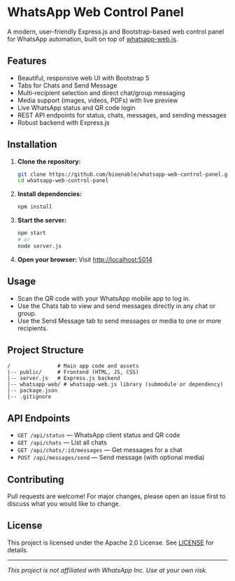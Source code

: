 # WhatsApp Web Control Panel

A modern, user-friendly Express.js and Bootstrap-based web control panel for WhatsApp automation, built on top of [whatsapp-web.js](https://github.com/pedroslopez/whatsapp-web.js).

## Features
- Beautiful, responsive web UI with Bootstrap 5
- Tabs for Chats and Send Message
- Multi-recipient selection and direct chat/group messaging
- Media support (images, videos, PDFs) with live preview
- Live WhatsApp status and QR code login
- REST API endpoints for status, chats, messages, and sending messages
- Robust backend with Express.js

## Installation

1. **Clone the repository:**
   ```sh
   git clone https://github.com/bioenable/whatsapp-web-control-panel.git
   cd whatsapp-web-control-panel
   ```
2. **Install dependencies:**
   ```sh
   npm install
   ```
3. **Start the server:**
   ```sh
   npm start
   # or
   node server.js
   ```
4. **Open your browser:**
   Visit [http://localhost:5014](http://localhost:5014)

## Usage
- Scan the QR code with your WhatsApp mobile app to log in.
- Use the Chats tab to view and send messages directly in any chat or group.
- Use the Send Message tab to send messages or media to one or more recipients.

## Project Structure
```
/               # Main app code and assets
|-- public/     # Frontend (HTML, JS, CSS)
|-- server.js   # Express.js backend
|-- whatsapp-web/ # whatsapp-web.js library (submodule or dependency)
|-- package.json
|-- .gitignore
```

## API Endpoints
- `GET /api/status` — WhatsApp client status and QR code
- `GET /api/chats` — List all chats
- `GET /api/chats/:id/messages` — Get messages for a chat
- `POST /api/messages/send` — Send message (with optional media)

## Contributing
Pull requests are welcome! For major changes, please open an issue first to discuss what you would like to change.

## License
This project is licensed under the Apache 2.0 License. See [LICENSE](whatsapp-web/LICENSE) for details.

---

*This project is not affiliated with WhatsApp Inc. Use at your own risk.* 